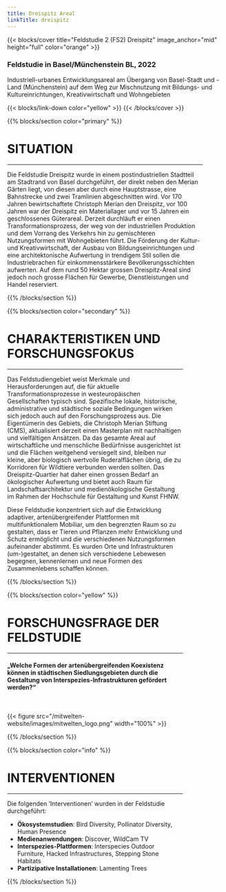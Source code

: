 ```yaml
---
title: Dreispitz Areal
linkTitle: dreispitz
---
```



{{< blocks/cover title="Feldstudie 2 (FS2) Dreispitz" image_anchor="mid" height="full" color="orange" >}}

<h3>Feldstudie in Basel/Münchenstein BL, 2022</h3>
<p class="lead mt-5">
Industriell-urbanes Entwicklungsareal am Übergang von Basel-Stadt und -Land (Münchenstein) auf dem Weg zur Mischnutzung mit Bildungs- und Kultureinrichtungen, Kreativwirtschaft und Wohngebieten
</p>
{{< blocks/link-down color="yellow" >}}
{{< /blocks/cover >}}



<!-- New Section -->

{{% blocks/section color="primary" %}}
<div class="mx-auto" style="width: 90%">
  <h1 class="text-center">SITUATION</h1>

---

Die Feldstudie Dreispitz wurde in einem postindustriellen Stadtteil am Stadtrand von Basel durchgeführt, der direkt neben den Merian Gärten liegt, von diesen aber durch eine Hauptstrasse, eine Bahnstrecke und zwei Tramlinien abgeschnitten wird. Vor 170 Jahren bewirtschaftete Christoph Merian den Dreispitz, vor 100 Jahren war der Dreispitz ein Materiallager und vor 15 Jahren ein geschlossenes Güterareal. Derzeit durchläuft er einen Transformationsprozess, der weg von der industriellen Produktion und dem Vorrang des Verkehrs hin zu gemischteren Nutzungsformen mit Wohngebieten führt. Die Förderung der Kultur- und Kreativwirtschaft, der Ausbau von Bildungseinrichtungen und eine architektonische Aufwertung in trendigem Stil sollen die Industriebrachen für einkommensstärkere Bevölkerungsschichten aufwerten. Auf dem rund 50 Hektar grossen Dreispitz-Areal sind jedoch noch grosse Flächen für Gewerbe, Dienstleistungen und Handel reserviert.


{{% /blocks/section %}}



<!-- New Section -->

{{% blocks/section color="secondary" %}}
<div class="mx-auto" style="width: 90%">
  <h1 class="text-center">CHARAKTERISTIKEN UND FORSCHUNGSFOKUS</h1>

---

Das Feldstudiengebiet weist Merkmale und Herausforderungen auf, die für aktuelle Transformationsprozesse in westeuropäischen Gesellschaften typisch sind. Spezifische lokale, historische, administrative und städtische soziale Bedingungen wirken sich jedoch auch auf den Forschungsprozess aus. Die Eigentümerin des Gebiets, die Christoph Merian Stiftung (CMS), aktualisiert derzeit einen Masterplan mit nachhaltigen und vielfältigen Ansätzen. Da das gesamte Areal auf wirtschaftliche und menschliche Bedürfnisse ausgerichtet ist und die Flächen weitgehend versiegelt sind, bleiben nur kleine, aber biologisch wertvolle Ruderalflächen übrig, die zu Korridoren für Wildtiere verbunden werden sollten. Das Dreispitz-Quartier hat daher einen grossen Bedarf an ökologischer Aufwertung und bietet auch Raum für Landschaftsarchitektur und medienökologische Gestaltung im Rahmen der Hochschule für Gestaltung und Kunst FHNW.

Diese Feldstudie konzentriert sich auf die Entwicklung adaptiver, artenübergreifender Plattformen mit multifunktionalem Mobiliar, um den begrenzten Raum so zu gestalten, dass er Tieren und Pflanzen mehr Entwicklung und Schutz ermöglicht und die verschiedenen Nutzungsformen aufeinander abstimmt. Es wurden Orte und Infrastrukturen (um-)gestaltet, an denen sich verschiedene Lebewesen begegnen, kennenlernen und neue Formen des Zusammenlebens schaffen können.

</div>
{{% /blocks/section %}}




<!-- New Section -->

{{% blocks/section color="yellow" %}}

<div class="mx-auto" style="width: 90%">
  <h1 class="text-center">FORSCHUNGSFRAGE DER FELDSTUDIE</h1>

----

<h4 class="text-center">
„Welche Formen der artenübergreifenden Koexistenz können in städtischen Siedlungsgebieten durch die Gestaltung von Interspezies-Infrastrukturen gefördert werden?“
</h4>
<br>


{{< figure src="/mitwelten-website/images/mitwelten_logo.png" width="100%" >}}
</div>

{{% /blocks/section %}}




<!-- New Section -->

{{% blocks/section color="info" %}}

<div class="mx-auto" style="width: 90%">
  <h1 class="text-center">INTERVENTIONEN</h1>

----

Die folgenden ‘Interventionen’ wurden in der Feldstudie durchgeführt:
- __Ökosystemstudien__: Bird Diversity, Pollinator Diversity, Human Presence
- __Medienanwendungen__: Discover, WildCam TV
- __Interspezies-Plattformen__: Interspecies Outdoor Furniture, Hacked Infrastructures, Stepping Stone Habitats
- __Partizipative Installationen__: Lamenting Trees

</div>

{{% /blocks/section %}}




